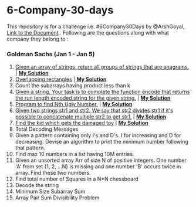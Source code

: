 
# 6-Company-30-days
This repository is for a challenge i.e. #6Company30Days by @ArshGoyal,
[Link to the Document](https://docs.google.com/document/u/1/d/e/2PACX-1vRgrSl5zCl8P92F0qNuJyDF9v8aqfNd1UB9fQWTb-_aohzhPbZ0GOVbXvfnGHgzbWWdkf9gr7ZgM0lj/pub) .
Following are the questions along with what company they belong to :

### Goldman Sachs (Jan 1 - Jan 5)
1. [Given an array of strings, return all groups of strings that are anagrams.
](https://practice.geeksforgeeks.org/problems/print-anagrams-together/1/) | [**My Solution**](https://github.com/shyamTayal/6-Company-30-days/blob/main/gs-q1.cpp) 
2. [Overlapping rectangles](https://practice.geeksforgeeks.org/problems/overlapping-rectangles1924/1/#) | [**My Solution**](https://github.com/shyamTayal/6-Company-30-days/blob/main/gs-q2.cpp)
3. Count the subarrays having product less than k
4. [Given a string, Your task is to  complete the function encode that returns the run length encoded string for the given string.](https://practice.geeksforgeeks.org/problems/run-length-encoding/1/) | [**My Solution**](https://github.com/shyamTayal/6-Company-30-days/blob/main/gs-q4.cpp)
5. [Program to find Nth Ugly Number.](https://practice.geeksforgeeks.org/problems/ugly-numbers2254/1/#) | [**My Solution**](https://github.com/shyamTayal/6-Company-30-days/blob/main/gs-q5.cpp)
6.    [Given two strings str1 and str2. We say that str2 divides str1 if it's possible to concatenate multiple str2 to get str1.](https://leetcode.com/problems/greatest-common-divisor-of-strings/) | [**My Solution**](https://github.com/shyamTayal/6-Company-30-days/blob/main/gs-q6.cpp)
7. [Find the kid which gets the damaged toy](https://practice.geeksforgeeks.org/problems/find-the-position-of-m-th-item1723/1#) | [**My Solution**](https://github.com/shyamTayal/6-Company-30-days/blob/main/gs-q7.cpp)
8. Total Decoding Messages
9. Given a pattern containing only I's and D's. I for increasing and D for decreasing. Devise an algorithm to print the minimum number following that pattern.
10. Find max 10 numbers in a list having 10M entries.
11. Given an unsorted array Arr of size N of positive integers. One number 'A' from     set {1, 2, …N} is missing and one number 'B' occurs twice in array. Find these two numbers.
12. Find total number of Squares in a N*N chessboard
13. Decode the string
14. Minimum Size Subarray Sum
15. Array Pair Sum Divisibility Problem
